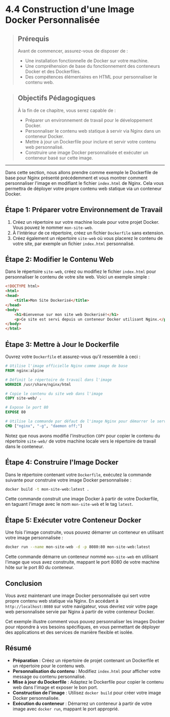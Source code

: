 # 4.4 Construction d'une Image Docker Personnalisée

<blockquote>
  <h2>Prérequis</h2>
  <p>Avant de commencer, assurez-vous de disposer de :</p>
  <ul>
    <li>Une installation fonctionnelle de Docker sur votre machine.</li>
    <li>Une compréhension de base du fonctionnement des conteneurs Docker et des Dockerfiles.</li>
    <li>Des compétences élémentaires en HTML pour personnaliser le contenu web.</li>
  </ul>
</blockquote>

<blockquote>
  <h2>Objectifs Pédagogiques</h2>
  <p>À la fin de ce chapitre, vous serez capable de :</p>
  <ul>
    <li>Préparer un environnement de travail pour le développement Docker.</li>
    <li>Personnaliser le contenu web statique à servir via Nginx dans un conteneur Docker.</li>
    <li>Mettre à jour un Dockerfile pour inclure et servir votre contenu web personnalisé.</li>
    <li>Construire une image Docker personnalisée et exécuter un conteneur basé sur cette image.</li>
  </ul>
</blockquote>


--- 


Dans cette section, nous allons prendre comme exemple le Dockerfile de base pour Nginx présenté précédemment et vous montrer comment personnaliser l'image en modifiant le fichier `index.html` de Nginx. Cela vous permettra de déployer votre propre contenu web statique via un conteneur Docker.

## Étape 1: Préparer votre Environnement de Travail

1. Créez un répertoire sur votre machine locale pour votre projet Docker. Vous pouvez le nommer `mon-site-web`.
2. À l'intérieur de ce répertoire, créez un fichier `Dockerfile` sans extension.
3. Créez également un répertoire `site-web` où vous placerez le contenu de votre site, par exemple un fichier `index.html` personnalisé.

## Étape 2: Modifier le Contenu Web

Dans le répertoire `site-web`, créez ou modifiez le fichier `index.html` pour personnaliser le contenu de votre site web. Voici un exemple simple :

```html
<!DOCTYPE html>
<html>
<head>
    <title>Mon Site Dockerisé</title>
</head>
<body>
    <h1>Bienvenue sur mon site web Dockerisé!</h1>
    <p>Ce site est servi depuis un conteneur Docker utilisant Nginx.</p>
</body>
</html>
```

## Étape 3: Mettre à Jour le Dockerfile

Ouvrez votre `Dockerfile` et assurez-vous qu'il ressemble à ceci :

```Dockerfile
# Utilise l'image officielle Nginx comme image de base
FROM nginx:alpine

# Définit le répertoire de travail dans l'image
WORKDIR /usr/share/nginx/html

# Copie le contenu du site web dans l'image
COPY site-web/ .

# Expose le port 80
EXPOSE 80

# Utilise la commande par défaut de l'image Nginx pour démarrer le serveur
CMD ["nginx", "-g", "daemon off;"]
```

Notez que nous avons modifié l'instruction `COPY` pour copier le contenu du répertoire `site-web/` de votre machine locale vers le répertoire de travail dans le conteneur.

## Étape 4: Construire l'Image Docker

Dans le répertoire contenant votre `Dockerfile`, exécutez la commande suivante pour construire votre image Docker personnalisée :

```bash
docker build -t mon-site-web:latest .
```

Cette commande construit une image Docker à partir de votre Dockerfile, en taguant l'image avec le nom `mon-site-web` et le tag `latest`.

## Étape 5: Exécuter votre Conteneur Docker

Une fois l'image construite, vous pouvez démarrer un conteneur en utilisant votre image personnalisée :

```bash
docker run --name mon-site-web -d -p 8080:80 mon-site-web:latest
```

Cette commande démarre un conteneur nommé `mon-site-web` en utilisant l'image que vous avez construite, mappant le port 8080 de votre machine hôte sur le port 80 du conteneur.

## Conclusion

Vous avez maintenant une image Docker personnalisée qui sert votre propre contenu web statique via Nginx. En accédant à `http://localhost:8080` sur votre navigateur, vous devriez voir votre page web personnalisée servie par Nginx à partir de votre conteneur Docker. 

Cet exemple illustre comment vous pouvez personnaliser les images Docker pour répondre à vos besoins spécifiques, en vous permettant de déployer des applications et des services de manière flexible et isolée.


## Résumé

- **Préparation** : Créez un répertoire de projet contenant un Dockerfile et un répertoire pour le contenu web.
- **Personnalisation du contenu** : Modifiez `index.html` pour afficher votre message ou contenu personnalisé.
- **Mise à jour du Dockerfile** : Adaptez le Dockerfile pour copier le contenu web dans l'image et exposer le bon port.
- **Construction de l'image** : Utilisez `docker build` pour créer votre image Docker personnalisée.
- **Exécution du conteneur** : Démarrez un conteneur à partir de votre image avec `docker run`, mappant le port approprié.

